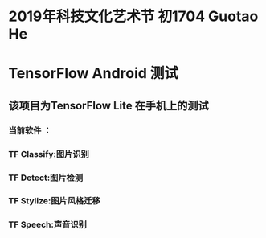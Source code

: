 # 2019年科技文化艺术节 初1704 Guotao He

# TensorFlow Android 测试
## 该项目为TensorFlow Lite 在手机上的测试
### 当前软件 ：
### TF Classify:图片识别
### TF Detect:图片检测
### TF Stylize:图片风格迁移
### TF Speech:声音识别
